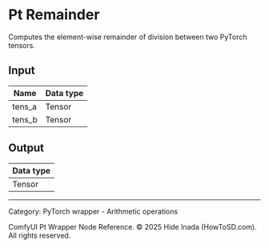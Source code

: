 # Pt Remainder
Computes the element-wise remainder of division between two PyTorch tensors.

## Input
| Name | Data type |
|---|---|
| tens_a | Tensor |
| tens_b | Tensor |

## Output
| Data type |
|---|
| Tensor |

<HR>
Category: PyTorch wrapper - Arithmetic operations

ComfyUI Pt Wrapper Node Reference. © 2025 Hide Inada (HowToSD.com). All rights reserved.
